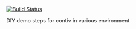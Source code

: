 [![Build Status](http://contiv.ngrok.io/view/Demo%20CI/job/Netplugin%20Installer%20Push%20Build%20Master/badge/icon)](http://contiv.ngrok.io/view/Demo%20CI/job/Netplugin%20Installer%20Push%20Build%20Master/)

DIY demo steps for contiv in various environment

